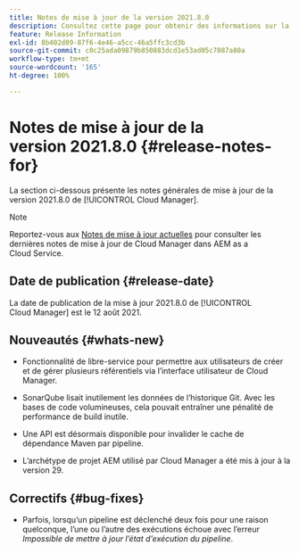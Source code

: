 ```yaml
---
title: Notes de mise à jour de la version 2021.8.0
description: Consultez cette page pour obtenir des informations sur la version 2021.8.0 de Cloud Manager
feature: Release Information
exl-id: 8b402d09-87f6-4e46-a5cc-46a5ffc3cd3b
source-git-commit: c0c25ada09879b850883dcd1e53ad05c7087a80a
workflow-type: tm+mt
source-wordcount: '165'
ht-degree: 100%

---
```


# Notes de mise à jour de la version 2021.8.0 {#release-notes-for}

La section ci-dessous présente les notes générales de mise à jour de la version 2021.8.0 de [!UICONTROL Cloud Manager].

>[!NOTE]
>Reportez-vous aux [Notes de mise à jour actuelles](https://experienceleague.adobe.com/docs/experience-manager-cloud-service/onboarding/getting-access/release-notes-cloud-manager/release-notes-cm-current.html?lang=fr#getting-access) pour consulter les dernières notes de mise à jour de Cloud Manager dans AEM as a Cloud Service.

## Date de publication {#release-date}

La date de publication de la mise à jour 2021.8.0 de [!UICONTROL Cloud Manager] est le 12 août 2021.


## Nouveautés {#whats-new}

* Fonctionnalité de libre-service pour permettre aux utilisateurs de créer et de gérer plusieurs référentiels via l’interface utilisateur de Cloud Manager.

* SonarQube lisait inutilement les données de l’historique Git. Avec les bases de code volumineuses, cela pouvait entraîner une pénalité de performance de build inutile.

* Une API est désormais disponible pour invalider le cache de dépendance Maven par pipeline.

* L’archétype de projet AEM utilisé par Cloud Manager a été mis à jour à la version 29.

## Correctifs {#bug-fixes}

* Parfois, lorsqu’un pipeline est déclenché deux fois pour une raison quelconque, l’une ou l’autre des exécutions échoue avec l’erreur *Impossible de mettre à jour l’état d’exécution du pipeline*.
